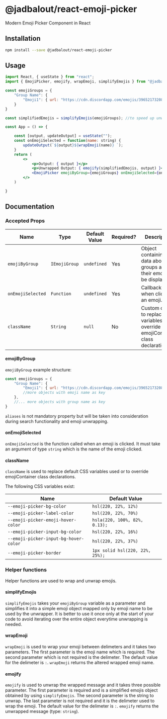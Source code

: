 # @jadbalout/react-emoji-picker

Modern Emoji Picker Component in React

## Installation

```bash
npm install --save @jadbalout/react-emoji-picker
```

## Usage

```jsx
import React, { useState } from "react";
import { EmojiPicker, emojify, wrapEmoji, simplifyEmojis } from "@jadbalout/react-emoji-picker";

const emojiGroups = {
    "Group Name": {
        "Emoji1": { url: "https://cdn.discordapp.com/emojis/396521732086693888.png", "aliases": [] },
    }
}

const simplifiedEmojis = simplifyEmojis(emojiGroups); //to speed up unwrapping

const App = () => {

    const [output, updateOutput] = useState("");
    const onEmojiSelected = function(name: string) {
		updateOutput(`${output}${wrapEmoji(name)} `);
	}
    return (
		<>
			<p>Output: { output }</p>
            <p>Unwrapped Output: { emojify(simplifiedEmojis, output) }</p>
        	<EmojiPicker emojiByGroup={emojiGroups} onEmojiSelected={onEmojiSelected} />
		</>
    )

}
```

## Documentation

### Accepted Props

| Name              | Type          | Default Value | Required? | Description                                                                          |
|-------------------|---------------|---------------|-----------|--------------------------------------------------------------------------------------|
| `emojiByGroup`    | `IEmojiGroup` | `undefined`   | Yes       | Object containing data about groups and their emojis to be displayed.                |
| `onEmojiSelected` | `Function`    | `undefined`   | Yes       | Callback to run when clicking an emoji.                                              |
| `className`       | `String`      | `null`        | No        | Custom class to replace CSS variables or override emojiContainer class declarations. |

#### emojiByGroup

`emojiByGroup` example structure:

```js
const emojiGroups = {
    "Group Name": {
        "Emoji1": { url: "https://cdn.discordapp.com/emojis/396521732086693888.png", "aliases": ['alias1'] },
        //more objects with emoji name as key
    },
    //... more objects with group name as key
}
```

`aliases` is not mandatory property but will be taken into consideration during search functionality and emoji unwrapping.

#### onEmojiSelected

`onEmojiSelected` is the function called when an emoji is clicked. It must take an argument of type `string` which is the name of the emoji clicked.

#### className

`className` is used to replace default CSS variables used or to override emojiContainer class declarations.

The following CSS variables exist:

| Name                                       | Default Value                     |
| ------------------------------------------ | --------------------------------- |
| `--emoji-picker-bg-color`                  | `hsl(220, 22%, 12%)`              |
| `--emoji-picker-label-color`               | `hsl(220, 22%, 70%)`              |
| `--emoji-picker-emoji-hover-color`         | `hsla(220, 100%, 82%, 0.13);`     |
| `--emoji-picker-input-bg-color`            | `hsl(220, 22%, 16%)`              |
| `--emoji-picker-input-bg-hover-color`      | `hsl(220, 22%, 37%)`              |
| `--emoji-picker-border`                    | `1px solid hsl(220, 22%, 25%);`   |

### Helper functions

Helper functions are used to wrap and unwrap emojis.

#### simplifyEmojis

`simplifyEmojis` takes your `emojiByGroup` variable as a parameter and simplifies it into a simple emoji object mapped only by emoji name to be used by the unwrapper. It is better to use it once only at the start of your code to avoid iterating over the entire object everytime unwrapping is needed.

#### wrapEmoji

`wrapEmoji` is used to wrap your emoji between delimeters and it takes two parameters. The first parameter is the emoji name which is required. The second parameter which is not required is the delimeter. The default value for the delimeter is `:`. `wrapEmoji` returns the altered wrapped emoji name.

#### emojify

`emojify` is used to unwrap the wrapped message and it takes three possible parameter. The first parameter is required and is a simplified emojis object obtained by using `simplifyEmojis`. The second parameter is the string to unwrap. The last parameter is not required and it is the delimeter used to wrap the emoji. The default value for the delimeter is `:`. `emojify` returns the unwrapped message (type: `string`).
